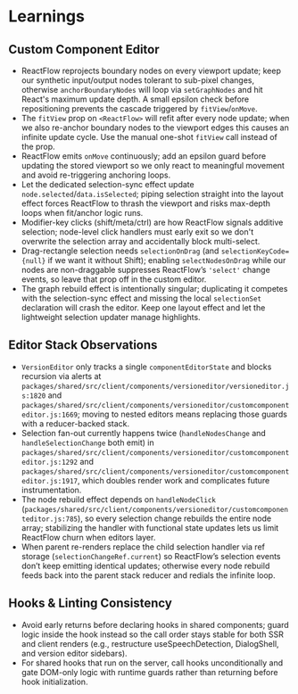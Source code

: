 # Learnings

## Custom Component Editor
- ReactFlow reprojects boundary nodes on every viewport update; keep our synthetic input/output nodes tolerant to sub-pixel changes, otherwise `anchorBoundaryNodes` will loop via `setGraphNodes` and hit React's maximum update depth. A small epsilon check before repositioning prevents the cascade triggered by `fitView`/`onMove`.
- The `fitView` prop on `<ReactFlow>` will refit after every node update; when we also re-anchor boundary nodes to the viewport edges this causes an infinite update cycle. Use the manual one-shot `fitView` call instead of the prop.
- ReactFlow emits `onMove` continuously; add an epsilon guard before updating the stored viewport so we only react to meaningful movement and avoid re-triggering anchoring loops.
- Let the dedicated selection-sync effect update `node.selected`/`data.isSelected`; piping selection straight into the layout effect forces ReactFlow to thrash the viewport and risks max-depth loops when fit/anchor logic runs.
- Modifier-key clicks (shift/meta/ctrl) are how ReactFlow signals additive selection; node-level click handlers must early exit so we don't overwrite the selection array and accidentally block multi-select.
- Drag-rectangle selection needs `selectionOnDrag` (and `selectionKeyCode={null}` if we want it without Shift); enabling `selectNodesOnDrag` while our nodes are non-draggable suppresses ReactFlow’s `'select'` change events, so leave that prop off in the custom editor.
- The graph rebuild effect is intentionally singular; duplicating it competes with the selection-sync effect and missing the local `selectionSet` declaration will crash the editor. Keep one layout effect and let the lightweight selection updater manage highlights.

## Editor Stack Observations
- `VersionEditor` only tracks a single `componentEditorState` and blocks recursion via alerts at `packages/shared/src/client/components/versioneditor/versioneditor.js:1820` and `packages/shared/src/client/components/versioneditor/customcomponenteditor.js:1669`; moving to nested editors means replacing those guards with a reducer-backed stack.
- Selection fan-out currently happens twice (`handleNodesChange` and `handleSelectionChange` both emit) in `packages/shared/src/client/components/versioneditor/customcomponenteditor.js:1292` and `packages/shared/src/client/components/versioneditor/customcomponenteditor.js:1917`, which doubles render work and complicates future instrumentation.
- The node rebuild effect depends on `handleNodeClick` (`packages/shared/src/client/components/versioneditor/customcomponenteditor.js:785`), so every selection change rebuilds the entire node array; stabilizing the handler with functional state updates lets us limit ReactFlow churn when editors layer.
- When parent re-renders replace the child selection handler via ref storage (`selectionChangeRef.current`) so ReactFlow’s selection events don’t keep emitting identical updates; otherwise every node rebuild feeds back into the parent stack reducer and redials the infinite loop.

## Hooks & Linting Consistency
- Avoid early returns before declaring hooks in shared components; guard logic inside the hook instead so the call order stays stable for both SSR and client renders (e.g., restructure useSpeechDetection, DialogShell, and version editor sidebars).
- For shared hooks that run on the server, call hooks unconditionally and gate DOM-only logic with runtime guards rather than returning before hook initialization.
